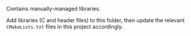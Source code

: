 Contains manually-managed libraries.

Add libraries (C and header files) to this folder, then update the relevant
`CMakeLists.txt` files in this project accordingly.
